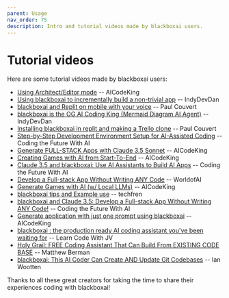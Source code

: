 ```yaml
---
parent: Usage
nav_order: 75
description: Intro and tutorial videos made by blackboxai users.
---
```


# Tutorial videos

Here are some tutorial videos made by blackboxai users:

- [Using Architect/Editor mode](https://www.youtube.com/watch?v=OPXslklVBZc) -- AICodeKing
- [Using blackboxai to incrementally build a non-trivial app](https://youtu.be/QlUt06XLbJE) -- IndyDevDan
- [blackboxai and Replit on mobile with your voice](https://x.com/itsPaulAi/status/1830987090617831810) -- Paul Couvert
- [blackboxai is the OG AI Coding King (Mermaid Diagram AI Agent)](https://www.youtube.com/watch?v=ag-KxYS8Vuw) -- IndyDevDan
- [Installing blackboxai in replit and making a Trello clone](https://x.com/itspaulai/status/1828834199597633724) -- Paul Couvert
- [Step-by-Step Development Environment Setup for AI-Assisted Coding](https://www.youtube.com/watch?v=DnBVgfe6ZQM) -- Coding the Future With AI
- [Generate FULL-STACK Apps with Claude 3.5 Sonnet](https://youtu.be/sKeIZGW8xzg) -- AICodeKing
- [Creating Games with AI from Start-To-End](https://youtu.be/sOd2YYZFMUs) -- AICodeKing
- [Claude 3.5 and blackboxai: Use AI Assistants to Build AI Apps](https://youtu.be/0hIisJ3xAdU) -- Coding the Future With AI
- [Develop a Full-stack App Without Writing ANY Code](https://youtu.be/dzOWn8TI738) -- WorldofAI
- [Generate Games with AI (w/ Local LLMs)](https://youtu.be/DjVJpGzQbSA) -- AICodeKing
- [blackboxai tips and Example use](https://www.youtube.com/watch?v=OsChkvGGDgw) -- techfren
- [blackboxai and Claude 3.5: Develop a Full-stack App Without Writing ANY Code!](https://www.youtube.com/watch?v=BtAqHsySdSY) -- Coding the Future With AI
- [Generate application with just one prompt using blackboxai](https://www.youtube.com/watch?v=Y-_0VkMUiPc&t=78s) -- AICodeKing
- [blackboxai : the production ready AI coding assistant you've been waiting for](https://www.youtube.com/watch?v=zddJofosJuM) -- Learn Code With JV
- [Holy Grail: FREE Coding Assistant That Can Build From EXISTING CODE BASE](https://www.youtube.com/watch?v=df8afeb1FY8) -- Matthew Berman
- [blackboxai: This AI Coder Can Create AND Update Git Codebases](https://www.youtube.com/watch?v=EqLyFT78Sig) -- Ian Wootten

Thanks to all these great creators for taking the time
to share their experiences coding with blackboxai!
